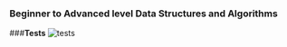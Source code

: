 ### Beginner to Advanced level Data Structures and Algorithms

###**Tests**
![tests](https://github.com/projectfinalaudio/DSA-TypeScript-/blob/master/previews/number_reversal_tests.PNG?raw=true)

